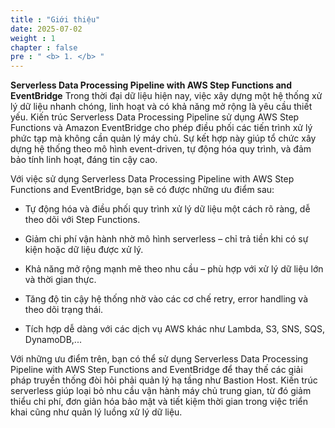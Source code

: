 ```yaml
---
title : "Giới thiệu"
date: 2025-07-02 
weight : 1 
chapter : false
pre : " <b> 1. </b> "
---
```

**Serverless Data Processing Pipeline with AWS Step Functions and EventBridge** Trong thời đại dữ liệu hiện nay, việc xây dựng một hệ thống xử lý dữ liệu nhanh chóng, linh hoạt và có khả năng mở rộng là yêu cầu thiết yếu. Kiến trúc Serverless Data Processing Pipeline sử dụng AWS Step Functions và Amazon EventBridge cho phép điều phối các tiến trình xử lý phức tạp mà không cần quản lý máy chủ. Sự kết hợp này giúp tổ chức xây dựng hệ thống theo mô hình event-driven, tự động hóa quy trình, và đảm bảo tính linh hoạt, đáng tin cậy cao.

Với việc sử dụng Serverless Data Processing Pipeline with AWS Step Functions and EventBridge, bạn sẽ có được những ưu điểm sau:

- Tự động hóa và điều phối quy trình xử lý dữ liệu một cách rõ ràng, dễ theo dõi với Step Functions.

- Giảm chi phí vận hành nhờ mô hình serverless – chỉ trả tiền khi có sự kiện hoặc dữ liệu được xử lý.

- Khả năng mở rộng mạnh mẽ theo nhu cầu – phù hợp với xử lý dữ liệu lớn và thời gian thực.

- Tăng độ tin cậy hệ thống nhờ vào các cơ chế retry, error handling và theo dõi trạng thái.

- Tích hợp dễ dàng với các dịch vụ AWS khác như Lambda, S3, SNS, SQS, DynamoDB,...

Với những ưu điểm trên, bạn có thể sử dụng Serverless Data Processing Pipeline with AWS Step Functions and EventBridge để thay thế các giải pháp truyền thống đòi hỏi phải quản lý hạ tầng như Bastion Host. Kiến trúc serverless giúp loại bỏ nhu cầu vận hành máy chủ trung gian, từ đó giảm thiểu chi phí, đơn giản hóa bảo mật và tiết kiệm thời gian trong việc triển khai cũng như quản lý luồng xử lý dữ liệu.